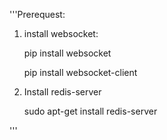 '''Prerequest:

1. install websocket:

    pip install websocket

    pip install websocket-client

2. Install redis-server
    
    sudo apt-get install redis-server
    
''' 